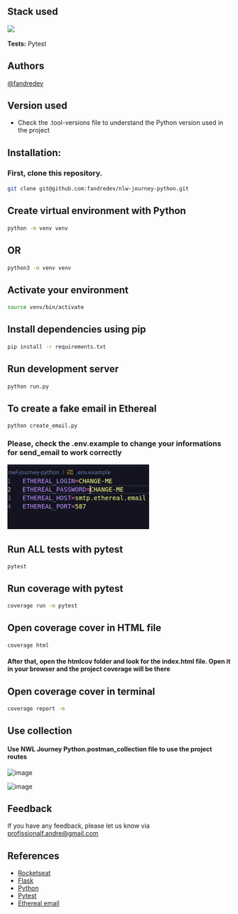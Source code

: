 ## Stack used

<img src="https://skillicons.dev/icons?i=python,flask,githubactions,postman,vscode,sqlite,ubuntu&theme=dark" />
<br>

**Tests:** Pytest



## Authors
[@fandredev](https://www.linkedin.com/in/devfandre/)


## Version used
- Check the .tool-versions file to understand the Python version used in the project

## Installation:
### First, clone this repository.
```bash
git clone git@github.com:fandredev/nlw-journey-python.git
```

## Create virtual environment with Python

```bash
python -m venv venv
```
## OR
```bash
python3 -m venv venv
```

## Activate your environment
```bash
source venv/bin/activate
```

## Install dependencies using pip
```bash
pip install -r requirements.txt
```
 
## Run development server
```bash
python run.py
```

## To create a fake email in Ethereal

``` 
python create_email.py
``` 

<h3> Please, check the .env.example to change your informations for send_email to work correctly


![Variaveis de ambiente do projeto para envio de email](ethereal.png)


## Run ALL tests with pytest

``` 
pytest
``` 

## Run coverage with pytest
```bash
coverage run -m pytest
```

## Open coverage cover in HTML file
```bash
coverage html
```
<h4>After that, open the htmlcov folder and look for the index.html file.
Open it in your browser and the project coverage will be there</h4>


## Open coverage cover in terminal
```bash
coverage report -m
```

## Use collection
<h4>Use NWL Journey Python.postman_collection file to use the project routes</h4>

![image](https://github.com/fandredev/nlw-journey-python/assets/49297012/b344c322-05d2-4842-be8e-e00c0f59214b)

![image](https://github.com/fandredev/nlw-journey-python/assets/49297012/aa3de447-59e0-47a3-ae3b-eab16d37047a)
<br>


## Feedback

If you have any feedback, please let us know via profissionalf.andre@gmail.com

## References
 - [Rocketseat](https://www.linkedin.com/school/rocketseat)
 - [Flask](https://flask.palletsprojects.com/en/3.0.x/)
 - [Python](https://www.python.org/)
 - [Pytest](https://docs.pytest.org/)
 - [Ethereal email](https://ethereal.email/)
